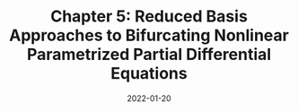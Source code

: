 ---
title: "Chapter 5: Reduced Basis Approaches to Bifurcating Nonlinear Parametrized Partial Differential Equations"
collection: publications
permalink: /publication/2022-01-20-Chapter-5-Reduced-Basis-Approaches-to-Bifurcating-Nonlinear-Parametrized-Partial-Differential-Equations
date: 2022-01-20
item: 3
venue: 'In the proceedings of Advanced Reduced Order Methods and Applications in Computational Fluid Dynamics'
paperurl: 'https://doi.org/10.1137/1.9781611977257.ch5'
authors: 'F. Pichi, F. Ballarin, G. Rozza'
pubsource: 'proceeding'
biblio: '@incollection{PichiChapterReducedBasis2022,
  title = {Chapter 5: {{Reduced Basis Approaches}} to {{Bifurcating Nonlinear Parametrized Partial Differential Equations}}},
  shorttitle = {Chapter 5},
  booktitle = {Advanced {{Reduced Order Methods}} and {{Applications}} in {{Computational Fluid Dynamics}}},
  author = {Pichi, F. and Ballarin, F. and Rozza, G.},
  year = {2022},
  series = {Computational {{Science}} \& {{Engineering}}},
  pages = {97--123},
  publisher = {{Society for Industrial and Applied Mathematics}},
  doi = {10.1137/1.9781611977257.ch5},
  isbn = {978-1-61197-724-0}
}'
---